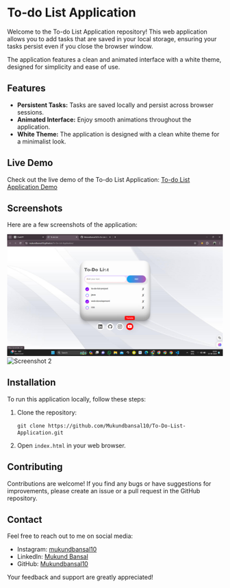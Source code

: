 # To-do List Application

Welcome to the To-do List Application repository! This web application allows you to add tasks that are saved in your local storage, ensuring your tasks persist even if you close the browser window.

The application features a clean and animated interface with a white theme, designed for simplicity and ease of use.

## Features
- **Persistent Tasks:** Tasks are saved locally and persist across browser sessions.
- **Animated Interface:** Enjoy smooth animations throughout the application.
- **White Theme:** The application is designed with a clean white theme for a minimalist look.

## Live Demo
Check out the live demo of the To-do List Application: [To-do List Application Demo](https://mukundbansal10.github.io/To-Do-List-Application/)

## Screenshots
Here are a few screenshots of the application:

![Screenshot 1](ss1.png)
![Screenshot 2](Screenshot(211).png)

## Installation
To run this application locally, follow these steps:
1. Clone the repository:
   ```
   git clone https://github.com/Mukundbansal10/To-Do-List-Application.git
   ```
2. Open `index.html` in your web browser.

## Contributing
Contributions are welcome! If you find any bugs or have suggestions for improvements, please create an issue or a pull request in the GitHub repository.

## Contact
Feel free to reach out to me on social media:
- Instagram: [mukundbansal10](https://www.instagram.com/mukundbnsal/)
- LinkedIn: [Mukund Bansal](https://www.linkedin.com/in/mukundbansal10/)
- GitHub: [Mukundbansal10](https://github.com/Mukundbansal10)

Your feedback and support are greatly appreciated!
